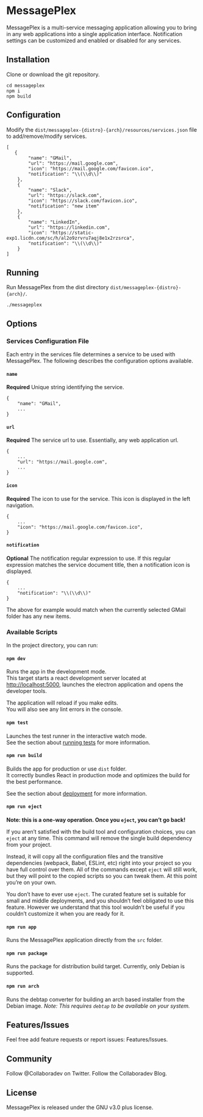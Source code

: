 # MessagePlex

MessagePlex is a multi-service messaging application allowing you to bring in any web applications into a single application interface. Notification settings can be customized and enabled or disabled for any services.

## Installation

Clone or download the git repository.

    cd messageplex
    npm i
    npm build

## Configuration

Modify the `dist/messageplex-{distro}-{arch}/resources/services.json` file to add/remove/modify services.

    [
	   {
            "name": "GMail",
            "url": "https://mail.google.com",
            "icon": "https://mail.google.com/favicon.ico",
			"notification": "\\(\\d\\)"
        },
        {
            "name": "Slack",
            "url": "https://slack.com",
            "icon": "https://slack.com/favicon.ico",
			"notification": "new item"
        },
        {
            "name": "LinkedIn",
            "url": "https://linkedin.com",
            "icon": "https://static-exp1.licdn.com/sc/h/al2o9zrvru7aqj8e1x2rzsrca",
			"notification": "\\(\\d\\)"
        }
    ]

## Running

Run MessagePlex from the dist directory `dist/messageplex-{distro}-{arch}/`.

    ./messageplex

## Options

### Services Configuration File

Each entry in the services file determines a service to be used with MessagePlex.  The following describes the configuration options available.

#### `name`

**Required** Unique string identifying the service.

    {
        "name": "GMail",
        ...
    }

#### `url`

**Required** The service url to use.  Essentially, any web application url.

    {
        ...
        "url": "https://mail.google.com",
        ...
    }

#### `icon`

**Required** The icon to use for the service.  This icon is displayed in the left navigation.

    {
        ...
        "icon": "https://mail.google.com/favicon.ico",
    }

#### `notification`

**Optional** The notification regular expression to use.  If this regular expression matches the service document title, then a notification icon is displayed.

    {
        ...
        "notification": "\\(\\d\\)"
    }

The above for example would match when the currently selected GMail folder has any new items.


### Available Scripts

In the project directory, you can run:

#### `npm dev`

Runs the app in the development mode.\
This target starts a react development server located at [http://localhost:5000](http://localhost:5000), launches the electron application and opens the developer tools.

The application will reload if you make edits.\
You will also see any lint errors in the console.

#### `npm test`

Launches the test runner in the interactive watch mode.\
See the section about [running tests](https://facebook.github.io/create-react-app/docs/running-tests) for more information.

#### `npm run build`

Builds the app for production or use `dist` folder.\
It correctly bundles React in production mode and optimizes the build for the best performance.

See the section about [deployment](https://facebook.github.io/create-react-app/docs/deployment) for more information.

#### `npm run eject`

**Note: this is a one-way operation. Once you `eject`, you can’t go back!**

If you aren’t satisfied with the build tool and configuration choices, you can `eject` at any time. This command will remove the single build dependency from your project.

Instead, it will copy all the configuration files and the transitive dependencies (webpack, Babel, ESLint, etc) right into your project so you have full control over them. All of the commands except `eject` will still work, but they will point to the copied scripts so you can tweak them. At this point you’re on your own.

You don’t have to ever use `eject`. The curated feature set is suitable for small and middle deployments, and you shouldn’t feel obligated to use this feature. However we understand that this tool wouldn’t be useful if you couldn’t customize it when you are ready for it.

#### `npm run app`

Runs the MessagePlex application directly from the `src` folder.

#### `npm run package`

Runs the package for distribution build target.  Currently, only Debian is supported.

#### `npm run arch`

Runs the debtap converter for building an arch based installer from the Debian image.  _Note: This requires `debtap` to be available on your system._

## Features/Issues

Feel free add feature requests or report issues: Features/Issues.

## Community

Follow @Collaboradev on Twitter.
Follow the Collaboradev Blog.

## License

MessagePlex is released under the GNU v3.0 plus license.
